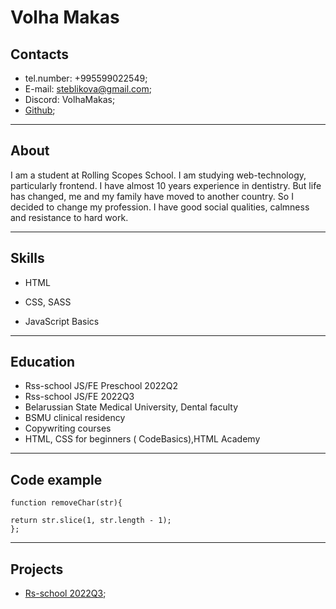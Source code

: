 # Volha Makas

## Contacts
* tel.number: +995599022549;
* E-mail: steblikova@gmail.com;
* Discord: VolhaMakas;
* [Github](https://github.com/VolhaMakas);
----
## About

 I am a student at Rolling Scopes School. I am studying web-technology, particularly frontend. I have almost 10 years experience in dentistry. But life has changed, me and my family have moved to another country. So I decided  to change my profession. I have good social qualities, calmness and resistance to hard work.

 ----
## Skills
* HTML
* CSS, SASS

* JavaScript Basics


----
##  Education
* Rss-school JS/FE Preschool 2022Q2
* Rss-school JS/FE 2022Q3
* Belarussian State Medical University, Dental faculty
* BSMU clinical residency
* Copywriting courses
* HTML, CSS for beginners ( CodeBasics),HTML Academy
----
## Code example

```
function removeChar(str){

return str.slice(1, str.length - 1);
};
```
----
## Projects
* [Rs-school 2022Q3](https://rolling-scopes-school.github.io/volhamakas-JSFE2022Q3/online-zoo/);


